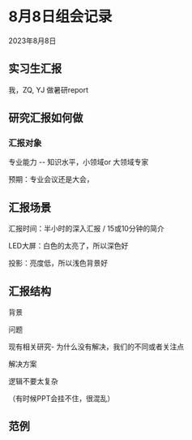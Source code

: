 # 8月8日组会记录

2023年8月8日



## 实习生汇报

我，ZQ, YJ 做暑研report



## 研究汇报如何做

### 汇报对象

专业能力 -- 知识水平，小领域or 大领域专家

预期：专业会议还是大会，





## 汇报场景

汇报时间：半小时的深入汇报 / 15或10分钟的简介

LED大屏：白色的太亮了，所以深色好

投影：亮度低，所以浅色背景好





## 汇报结构

背景

问题

现有相关研究- 为什么没有解决，我们的不同或者关注点

解决方案

逻辑不要太复杂







（有时候PPT会挂不住，很混乱）



## 范例

